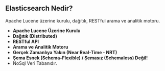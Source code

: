 ## Elasticsearch Nedir?

Apache Lucene üzerine kurulu, dağıtık, RESTful arama ve analitik motoru.

* **Apache Lucene Üzerine Kurulu**
* **Dağıtık (Distributed)**
* **RESTful API**
* **Arama ve Analitik Motoru**
* **Gerçek Zamanlıya Yakın (Near Real-Time - NRT)**
* **Şema Esnek (Schema-Flexible) / Şemasız (Schemaless) Değil!**
* NoSql Veri Tabanıdır.
